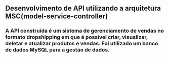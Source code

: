 ## Desenvolvimento de API utilizando a arquitetura MSC(model-service-controller)

### A API construída é um sistema de gerenciamento de vendas no formato dropshipping em que é possível criar, visualizar, deletar e atualizar produtos e vendas. Foi utilizado um banco de dados MySQL para a gestão de dados.

<!-- Olá, Tryber!

Esse é apenas um arquivo inicial para o README do seu projeto.

É essencial que você preencha esse documento por conta própria, ok?

Não deixe de usar nossas dicas de escrita de README de projetos, e deixe sua criatividade brilhar!

⚠️ IMPORTANTE: você precisa deixar nítido:
- quais arquivos/pastas foram desenvolvidos por você; 
- quais arquivos/pastas foram desenvolvidos por outra pessoa estudante;
- quais arquivos/pastas foram desenvolvidos pela Trybe.

-->
